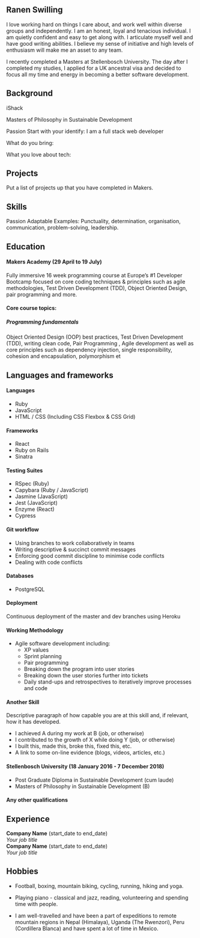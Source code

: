 ## Ranen Swilling

I love working hard on things I care about, and work well within diverse groups and
independently. I am an honest, loyal and tenacious individual. I am quietly confident and easy to
get along with. I articulate myself well and have good writing abilities. I believe my sense of
initiative and high levels of enthusiasm will make me an asset to any team. 

I recently completed a Masters at Stellenbosch University. The day after I completed my studies, I applied for a UK ancestral visa and decided to focus all my time and energy in becoming a better software development. 

## Background
iShack 

Masters of Philosophy in Sustainable Development

Passion
Start with your identify: 
I am a full stack web developer

What do you bring: 

What you love about tech: 

## Projects
Put a list of projects up that you have completed in Makers. 

## Skills
Passion
Adaptable
Examples:
Punctuality, determination, organisation, communication, problem-solving, leadership. 

## Education

#### Makers Academy (29 April to 19 July)
Fully immersive 16 week programming course at Europe’s #1 Developer Bootcamp focused on core coding techniques & principles such as agile methodologies, Test Driven Development (TDD), Object Oriented Design, pair programming and more.

#### Core course topics:

##### Programming fundamentals
Object Oriented Design (OOP) best practices, Test Driven Development (TDD), writing clean code, Pair Programming , Agile development as well as core principles such as dependency injection, single responsibility, cohesion and encapsulation, polymorphism et

## Languages and frameworks
#### Languages

- Ruby
- JavaScript
- HTML / CSS (Including CSS Flexbox & CSS Grid)

#### Frameworks

- React
- Ruby on Rails
- Sinatra

#### Testing Suites

- RSpec (Ruby)
- Capybara (Ruby / JavaScript)
- Jasmine (JavaScript)
- Jest (JavaScript)
- Enzyme (React)
- Cypress

#### Git workflow

- Using branches to work collaboratively in teams
- Writing descriptive & succinct commit messages
- Enforcing good commit discipline to minimise code conflicts
- Dealing with code conflicts

#### Databases

- PostgreSQL

#### Deployment

Continuous deployment of the master and dev branches using Heroku

#### Working Methodology

- Agile software development including:
  - XP values
  - Sprint planning
  - Pair programming
  - Breaking down the program into user stories
  - Breaking down the user stories further into tickets
  - Daily stand-ups and retrospectives to iteratively improve processes and code

#### Another Skill

Descriptive paragraph of how capable you are at this skill and, if relevant, how it has developed.

- I achieved A during my work at B (job, or otherwise)
- I contributed to the growth of X while doing Y (job, or otherwise)
- I built this, made this, broke this, fixed this, etc.
- A link to some on-line evidence (blogs, videos, articles, etc.)

#### Stellenbosch University (18 January 2016 - 7 December 2018)

- Post Graduate Diploma in Sustainable Development (cum laude)
- Masters of Philosophy in Sustainable Development (B)

#### Any other qualifications

## Experience



**Company Name** (start_date to end_date)    
*Your job title*  
**Company Name** (start_date to end_date)   
*Your job title*  

## Hobbies

- Football, boxing, mountain biking, cycling, running, hiking and yoga. 

- Playing piano - classical and jazz, reading, volunteering and spending time with people.

- I am well-travelled and have been a part of expeditions to remote mountain regions in Nepal
(Himalaya), Uganda (The Rwenzori), Peru (Cordillera Blanca) and have spent a lot of time in
Mexico.


